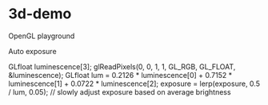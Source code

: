 # 3d-demo
OpenGL playground

Auto exposure

GLfloat luminescence[3];
glReadPixels(0, 0, 1, 1, GL_RGB, GL_FLOAT, &luminescence);
GLfloat lum = 0.2126 * luminescence[0] + 0.7152 * luminescence[1] + 0.0722 * luminescence[2];
exposure = lerp(exposure, 0.5 / lum, 0.05); // slowly adjust exposure based on average brightness
